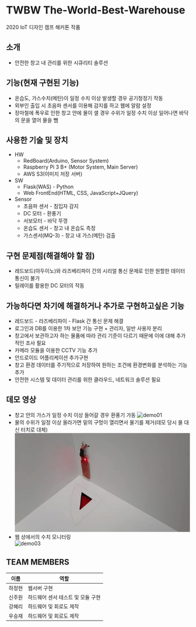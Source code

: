 # TWBW The-World-Best-Warehouse
2020 IoT 디자인 캠프 해커톤 작품

## 소개
* 안전한 창고 내 관리를 위한 시큐리티 솔루션

## 기능(현재 구현된 기능)
* 온습도, 가스수치(메탄)이 일정 수치 이상 발생할 경우 공기청정기 작동
* 외부인 출입 시 초음파 센서를 이용해 감지를 하고 웹에 알람 설정
* 장마철에 폭우로 인한 창고 안에 물이 샐 경우 수위가 일정 수치 이상 일어나면 바닥의 문을 열어 물을 뺌

## 사용한 기술 및 장치
* HW
  * RedBoard(Arduino, Sensor System)
  * Raspberry Pi 3 B+ (Motor System, Main Server)
  * AWS S3(이미지 저장 서버)
* SW
  * Flask(WAS) - Python
  * Web FrontEnd(HTML, CSS, JavaScript+JQuery)
* Sensor
  * 초음파 센서 - 침입자 감지
  * DC 모터 - 환풍기
  * 서보모터 - 바닥 뚜껑
  * 온습도 센서 - 창고 내 온습도 측정
  * 가스센서(MQ-3) - 창고 내 가스(메탄) 검출
  
## 구현 문제점(해결해야 할 점)
* 레드보드(아두이노)와 라즈베리파이 간의 시리얼 통신 문제로 인한 원할한 데이터 통신이 불가
* 릴레이를 활용한 DC 모터의 작동

## 가능하다면 차기에 해결하거나 추가로 구현하고싶은 기능
* 레드보드 - 라즈베리파이 - Flask 간 통신 문제 해결
* 로그인과 DB를 이용한 1차 보안 기능 구현 + 관리자, 일반 사용자 분리
* 창고에서 보관하고자 하는 물품에 따라 관리 기준이 다르기 때문에 이에 대해 추가적인 조사 필요
* 카메라 모듈을 이용한 CCTV 기능 추가
* 안드로이드 어플리케이션 추가구현
* 창고 환경 데이터를 주기적으로 저장하여 원하는 조건에 환경변화를 분석하는 기능 추가
* 안전한 시스템 및 데이터 관리를 위한 클라우드, 네트워크 솔루션 필요


## 데모 영상
* 창고 안의 가스가 일정 수치 이상 들어갈 경우 환풍기 가동
![demo01](iot_1.gif)
* 물의 수위가 일정 이상 올라가면 밑의 구멍이 열리면서 물기를 제거(데모 당시 물 대신 터치로 대체)
![demo02](iot_3.gif)
* 웹 상에서의 수치 모니터링   
![demo03](iot_2.gif)
  
  
## TEAM MEMBERS
|이름|역할|
|---|---|
|하정현|웹서버 구현|
|신주원|하드웨어 센서 테스트 및 모듈 구현|
|강혜리|하드웨어 및 회로도 제작|
|우승재|하드웨어 및 회로도 제작|
